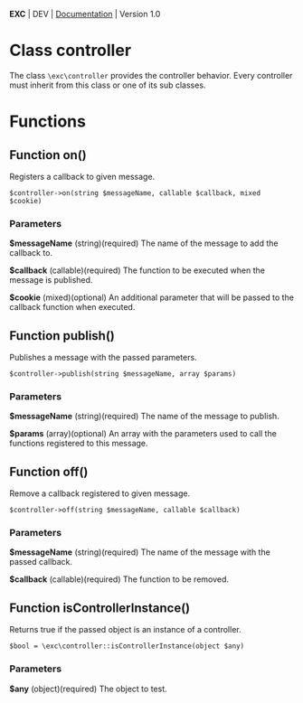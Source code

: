 **EXC** | DEV | [Documentation](./doc_index.md) | Version 1.0<BR>



# Class controller #

The class `\exc\controller` provides the controller behavior. Every controller must inherit from this class or one of its sub classes.


# Functions #

## Function on() ##

Registers a callback to given message.

`$controller->on(string $messageName, callable $callback, mixed $cookie)`

### Parameters ###

**$messageName** (string)(required) The name of the message to add the callback to.

**$callback** (callable)(required) The function to be executed when the message is published.

**$cookie** (mixed)(optional) An additional parameter that will be passed to the callback function when executed.

## Function publish() ##

Publishes a message with the passed parameters.

`$controller->publish(string $messageName, array $params)`

### Parameters ###

**$messageName** (string)(required) The name of the message to publish.

**$params** (array)(optional) An array with the parameters used to call the functions registered to this message.

## Function off() ##

Remove a callback registered to given message.

`$controller->off(string $messageName, callable $callback)`

### Parameters ###

**$messageName** (string)(required) The name of the message with the passed callback.

**$callback** (callable)(required) The function to be removed.


## Function isControllerInstance() ##

Returns true if the passed object is an instance of a controller.

`$bool = \exc\controller::isControllerInstance(object $any)`

### Parameters ###

**$any** (object)(required) The object to test.
